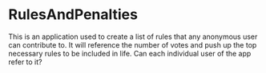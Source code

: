 # RulesAndPenalties
This is an application used to create a list of rules that any anonymous user can contribute to. It will reference the number of votes and push up the top necessary rules to be included in life. Can each individual user of the app refer to it?
